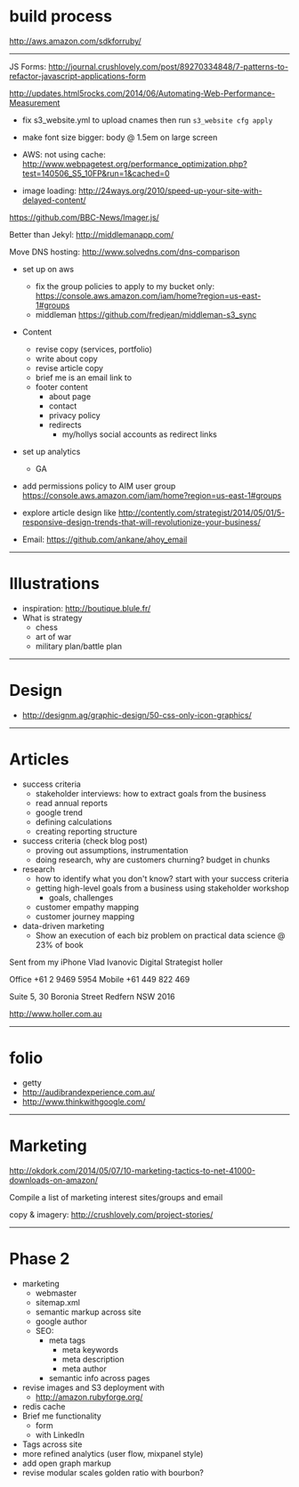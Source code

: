 # build process

http://aws.amazon.com/sdkforruby/

***

JS Forms: http://journal.crushlovely.com/post/89270334848/7-patterns-to-refactor-javascript-applications-form

http://updates.html5rocks.com/2014/06/Automating-Web-Performance-Measurement

* fix s3_website.yml to upload cnames then run `s3_website cfg apply`

* make font size bigger: body @ 1.5em on large screen

* AWS: not using cache: http://www.webpagetest.org/performance_optimization.php?test=140506_S5_10FP&run=1&cached=0

* image loading: http://24ways.org/2010/speed-up-your-site-with-delayed-content/

https://github.com/BBC-News/Imager.js/

Better than Jekyl: http://middlemanapp.com/

Move DNS hosting: http://www.solvedns.com/dns-comparison

* set up on aws
	- fix the group policies to apply to my bucket only: https://console.aws.amazon.com/iam/home?region=us-east-1#groups
  - middleman https://github.com/fredjean/middleman-s3_sync

* Content
  - revise copy (services, portfolio)
  - write about copy
  - revise article copy
  - brief me is an email link to
  - footer content
	  - about page
	  - contact
	  - privacy policy
	  - redirects
	  	- my/hollys social accounts as redirect links
* set up analytics
  - GA
* add permissions policy to AIM user group https://console.aws.amazon.com/iam/home?region=us-east-1#groups
* explore article design like http://contently.com/strategist/2014/05/01/5-responsive-design-trends-that-will-revolutionize-your-business/

* Email: https://github.com/ankane/ahoy_email

***

# Illustrations

* inspiration: http://boutique.blule.fr/
* What is strategy
	- chess
	- art of war
	- military plan/battle plan

***

# Design

* http://designm.ag/graphic-design/50-css-only-icon-graphics/

***

# Articles

* success criteria
	- stakeholder interviews: how to extract goals from the business
	- read annual reports
	- google trend
	- defining calculations
	- creating reporting structure
* success criteria (check blog post)
	- proving out assumptions, instrumentation
	- doing research, why are customers churning? budget in chunks
* research
	- how to identify what you don't know? start with your success criteria
	- getting high-level goals from a business using stakeholder workshop
		* goals, challenges
	- customer empathy mapping
	- customer journey mapping
* data-driven marketing
	- Show an execution of each biz problem on practical data science @ 23% of book

Sent from my iPhone
Vlad Ivanovic
Digital Strategist
holler

Office +61 2 9469 5954
Mobile +61 449 822 469

Suite 5, 30 Boronia Street
Redfern NSW 2016

http://www.holler.com.au

***

# folio

* getty
* http://audibrandexperience.com.au/
* http://www.thinkwithgoogle.com/

***

# Marketing

http://okdork.com/2014/05/07/10-marketing-tactics-to-net-41000-downloads-on-amazon/

Compile a list of marketing interest sites/groups and email

copy & imagery: http://crushlovely.com/project-stories/

***

# Phase 2

* marketing
	- webmaster
	- sitemap.xml
	- semantic markup across site
	- google author
	- SEO:
		* meta tags
			- meta keywords
			- meta description
			- meta author
		* semantic info across pages
* revise images and S3 deployment with
	- http://amazon.rubyforge.org/
* redis cache
* Brief me functionality
	- form
	- with LinkedIn
* Tags across site
* more refined analytics (user flow, mixpanel style)
* add open graph markup
* revise modular scales golden ratio with bourbon?
